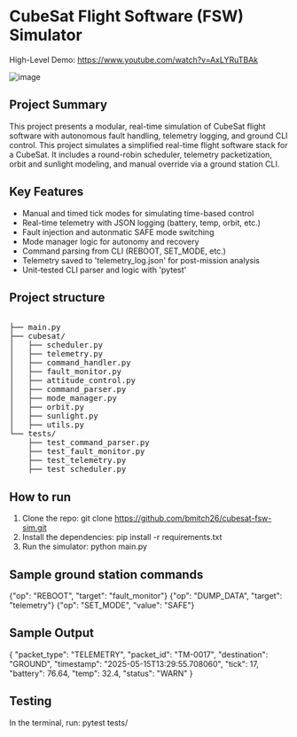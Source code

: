 # CubeSat Flight Software (FSW) Simulator

High-Level Demo: https://www.youtube.com/watch?v=AxLYRuTBAk

![image](https://github.com/user-attachments/assets/65c65772-1c62-4c92-aa69-53bcdb58d39f)

## Project Summary
This project presents a modular, real-time simulation of CubeSat flight software with autonomous fault handling, telemetry logging, and ground CLI control. This project simulates a simplified real-time flight software stack for a CubeSat. It includes a round-robin scheduler, telemetry packetization, orbit and sunlight modeling, and manual override via a ground station CLI.

## Key Features
- Manual and timed tick modes for simulating time-based control
- Real-time telemetry with JSON logging (battery, temp, orbit, etc.)
- Fault injection and autonmatic SAFE mode switching
- Mode manager logic for autonomy and recovery
- Command parsing from CLI (REBOOT, SET_MODE, etc.)
- Telemetry saved to 'telemetry_log.json' for post-mission analysis
- Unit-tested CLI parser and logic with 'pytest'

## Project structure
<pre> 
├── main.py
├── cubesat/
│   ├── scheduler.py
│   ├── telemetry.py
│   ├── command_handler.py
│   ├── fault_monitor.py
│   ├── attitude_control.py
│   ├── command_parser.py
│   ├── mode_manager.py
│   ├── orbit.py
│   ├── sunlight.py
│   ├── utils.py
└── tests/
    ├── test_command_parser.py
    ├── test_fault_monitor.py
    ├── test_telemetry.py
    ├── test_scheduler.py 
</pre>

## How to run
1. Clone the repo:
git clone https://github.com/bmitch26/cubesat-fsw-sim.git
2. Install the dependencies:
pip install -r requirements.txt
3. Run the simulator:
python main.py

## Sample ground station commands
{"op": "REBOOT", "target": "fault_monitor"}
{"op": "DUMP_DATA", "target": "telemetry"}
{"op": "SET_MODE", "value": "SAFE"}

## Sample Output
{
  "packet_type": "TELEMETRY",
  "packet_id": "TM-0017",
  "destination": "GROUND",
  "timestamp": "2025-05-15T13:29:55.708060",
  "tick": 17,
  "battery": 76.64,
  "temp": 32.4,
  "status": "WARN"
}

## Testing
In the terminal, run: pytest tests/
